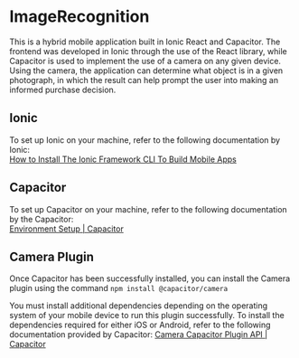 # ImageRecognition
This is a hybrid mobile application built in Ionic React and Capacitor. The frontend was developed in Ionic through the use of the React library, while Capacitor is used to implement the use of a camera on any given device. Using the camera, the application can determine what object is in a given photograph, in which the result can help prompt the user into making an informed purchase decision.

## Ionic
To set up Ionic on your machine, refer to the following documentation by Ionic:<br> [How to Install The Ionic Framework CLI To Build Mobile Apps](https://ionicframework.com/docs/intro/cli)

## Capacitor
To set up Capacitor on your machine, refer to the following documentation by the Capacitor: <br> [Environment Setup | Capacitor](https://capacitorjs.com/docs/getting-started/environment-setup)
## Camera Plugin
Once Capacitor has been successfully installed, you can install the Camera plugin using the command ``` npm install @capacitor/camera ```

You must install additional dependencies depending on the operating system of your mobile device to run this plugin successfully. To install the dependencies required for either iOS or Android, refer to the following documentation provided by Capacitor: [Camera Capacitor Plugin API | Capacitor](https://capacitorjs.com/docs/apis/camera)
